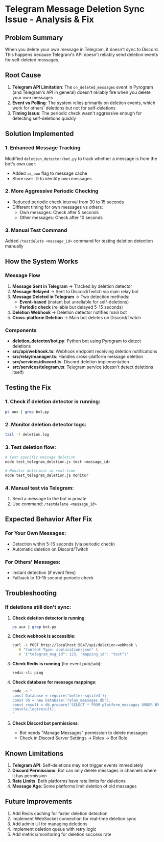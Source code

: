 # Telegram Message Deletion Sync Issue - Analysis & Fix

## Problem Summary
When you delete your own message in Telegram, it doesn't sync to Discord. This happens because Telegram's API doesn't reliably send deletion events for self-deleted messages.

## Root Cause
1. **Telegram API Limitation**: The `on_deleted_messages` event in Pyrogram (and Telegram's API in general) doesn't reliably fire when you delete your own messages
2. **Event vs Polling**: The system relies primarily on deletion events, which work for others' deletions but not for self-deletions
3. **Timing Issue**: The periodic check wasn't aggressive enough for detecting self-deletions quickly

## Solution Implemented

### 1. Enhanced Message Tracking
Modified `deletion_detector/bot.py` to track whether a message is from the bot's own user:
- Added `is_own` flag to message cache
- Store user ID to identify own messages

### 2. More Aggressive Periodic Checking
- Reduced periodic check interval from 30 to 15 seconds
- Different timing for own messages vs others:
  - Own messages: Check after 5 seconds
  - Other messages: Check after 10 seconds

### 3. Manual Test Command
Added `/testdelete <message_id>` command for testing deletion detection manually

## How the System Works

### Message Flow
1. **Message Sent in Telegram** → Tracked by deletion detector
2. **Message Relayed** → Sent to Discord/Twitch via main relay bot
3. **Message Deleted in Telegram** → Two detection methods:
   - **Event-based** (instant but unreliable for self-deletions)
   - **Periodic check** (reliable but delayed 5-15 seconds)
4. **Deletion Webhook** → Deletion detector notifies main bot
5. **Cross-platform Deletion** → Main bot deletes on Discord/Twitch

### Components
- **deletion_detector/bot.py**: Python bot using Pyrogram to detect deletions
- **src/api/webhook.ts**: Webhook endpoint receiving deletion notifications
- **src/relay/manager.ts**: Handles cross-platform message deletion
- **src/services/discord.ts**: Discord deletion implementation
- **src/services/telegram.ts**: Telegram service (doesn't detect deletions itself)

## Testing the Fix

### 1. Check if deletion detector is running:
```bash
ps aux | grep bot.py
```

### 2. Monitor deletion detector logs:
```bash
tail -f deletion.log
```

### 3. Test deletion flow:
```bash
# Test specific message deletion
node test_telegram_deletion.js test <message_id>

# Monitor deletions in real-time
node test_telegram_deletion.js monitor
```

### 4. Manual test via Telegram:
1. Send a message to the bot in private
2. Use command: `/testdelete <message_id>`

## Expected Behavior After Fix

### For Your Own Messages:
- Detection within 5-15 seconds (via periodic check)
- Automatic deletion on Discord/Twitch

### For Others' Messages:
- Instant detection (if event fires)
- Fallback to 10-15 second periodic check

## Troubleshooting

### If deletions still don't sync:

1. **Check deletion detector is running**:
   ```bash
   ps aux | grep bot.py
   ```

2. **Check webhook is accessible**:
   ```bash
   curl -X POST http://localhost:5847/api/deletion-webhook \
     -H "Content-Type: application/json" \
     -d '{"telegram_msg_id": 123, "mapping_id": "test"}'
   ```

3. **Check Redis is running** (for event pub/sub):
   ```bash
   redis-cli ping
   ```

4. **Check database for message mappings**:
   ```bash
   node -e "
   const Database = require('better-sqlite3');
   const db = new Database('relay_messages.db');
   const result = db.prepare('SELECT * FROM platform_messages ORDER BY rowid DESC LIMIT 5').all();
   console.log(result);
   "
   ```

5. **Check Discord bot permissions**:
   - Bot needs "Manage Messages" permission to delete messages
   - Check in Discord Server Settings → Roles → Bot Role

## Known Limitations

1. **Telegram API**: Self-deletions may not trigger events immediately
2. **Discord Permissions**: Bot can only delete messages in channels where it has permission
3. **Rate Limits**: Both platforms have rate limits for deletions
4. **Message Age**: Some platforms limit deletion of old messages

## Future Improvements

1. Add Redis caching for faster deletion detection
2. Implement WebSocket connection for real-time deletion sync
3. Add admin UI for managing deletions
4. Implement deletion queue with retry logic
5. Add metrics/monitoring for deletion success rate